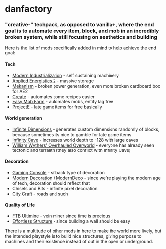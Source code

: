 # danfactory

### "creative-" techpack, as opposed to vanilla+, where the end goal is to automate every item, block, and mob in an incredibly broken system, while still focusing on aesthetics and building

Here is the list of mods specifically added in mind to help achieve the end goal:

#### Tech
- [Modern Industrialization](https://www.curseforge.com/minecraft/mc-mods/modern-industrialization) - self sustaining machinery
- [Applied Energistics 2](https://modrinth.com/mod/ae2) - massive storage
- [Mekanism](https://modrinth.com/mod/mekanism) - broken power generation, even more broken cardboard box for AE2
- [Create](https://modrinth.com/mod/create) - automates some recipes easier
- [Easy Mob Farm](https://modrinth.com/mod/easy-mob-farm) - automates mobs, entity lag free
- [ProjectE](https://www.curseforge.com/minecraft/mc-mods/projecte) - late game items for free basically

#### World generation
- [Infinite Dimensions](https://modrinth.com/mod/infinite-dimensions) - generates custom dimensions randomly of blocks, because sometimes its nice to gamble for late game items
- [Infinity Cave](https://modrinth.com/datapack/infinity-cave) - increases world depth to -128 with large caves
- [William Wythers' Overhauled Overworld](https://modrinth.com/mod/wwoo) - everyone has already seen tectonic and terralith (they also conflict with Infinity Cave)

#### Decoration 
- [Gaming Console](https://modrinth.com/mod/decorative-gaming-consoles) - sitback type of decoration
- [Modern Decoration](https://modrinth.com/mod/modern-decorations-mod) / [ModernDeco](https://modrinth.com/mod/moderndeco) - since we're playing the modern age of tech, decoration should reflect that
- Chisels and Bits - infinite pixel decoration
- [City Craft](https://modrinth.com/mod/rexs-city-craft) - roads and such

#### Quality of Life
- [FTB Ultimine](https://www.curseforge.com/minecraft/mc-mods/ftb-ultimine-forge) - vein miner since time is precious
- [Effortless Structure](https://modrinth.com/mod/effortless) - since building a wall should be easy

There is a multitude of other mods in here to make the world more lively, but the intended playstyle is to build nice structures, giving purpose to machines and their existence instead of out in the open or underground.
